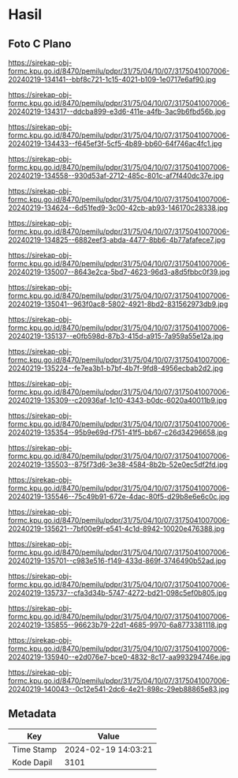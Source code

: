 # Hasil

## Foto C Plano

https://sirekap-obj-formc.kpu.go.id/8470/pemilu/pdpr/31/75/04/10/07/3175041007006-20240219-134141--bbf8c721-1c15-4021-b109-1e0717e6af90.jpg

https://sirekap-obj-formc.kpu.go.id/8470/pemilu/pdpr/31/75/04/10/07/3175041007006-20240219-134317--ddcba899-e3d6-411e-a4fb-3ac9b6fbd56b.jpg

https://sirekap-obj-formc.kpu.go.id/8470/pemilu/pdpr/31/75/04/10/07/3175041007006-20240219-134433--f645ef3f-5cf5-4b89-bb60-64f746ac4fc1.jpg

https://sirekap-obj-formc.kpu.go.id/8470/pemilu/pdpr/31/75/04/10/07/3175041007006-20240219-134558--930d53af-2712-485c-801c-af7f440dc37e.jpg

https://sirekap-obj-formc.kpu.go.id/8470/pemilu/pdpr/31/75/04/10/07/3175041007006-20240219-134624--6d51fed9-3c00-42cb-ab93-146170c28338.jpg

https://sirekap-obj-formc.kpu.go.id/8470/pemilu/pdpr/31/75/04/10/07/3175041007006-20240219-134825--6882eef3-abda-4477-8bb6-4b77afafece7.jpg

https://sirekap-obj-formc.kpu.go.id/8470/pemilu/pdpr/31/75/04/10/07/3175041007006-20240219-135007--8643e2ca-5bd7-4623-96d3-a8d5fbbc0f39.jpg

https://sirekap-obj-formc.kpu.go.id/8470/pemilu/pdpr/31/75/04/10/07/3175041007006-20240219-135041--963f0ac8-5802-4921-8bd2-831562973db9.jpg

https://sirekap-obj-formc.kpu.go.id/8470/pemilu/pdpr/31/75/04/10/07/3175041007006-20240219-135137--e0fb598d-87b3-415d-a915-7a959a55e12a.jpg

https://sirekap-obj-formc.kpu.go.id/8470/pemilu/pdpr/31/75/04/10/07/3175041007006-20240219-135224--fe7ea3b1-b7bf-4b7f-9fd8-4956ecbab2d2.jpg

https://sirekap-obj-formc.kpu.go.id/8470/pemilu/pdpr/31/75/04/10/07/3175041007006-20240219-135309--c20936af-1c10-4343-b0dc-6020a40011b9.jpg

https://sirekap-obj-formc.kpu.go.id/8470/pemilu/pdpr/31/75/04/10/07/3175041007006-20240219-135354--95b9e69d-f751-41f5-bb67-c26d34296658.jpg

https://sirekap-obj-formc.kpu.go.id/8470/pemilu/pdpr/31/75/04/10/07/3175041007006-20240219-135503--875f73d6-3e38-4584-8b2b-52e0ec5df2fd.jpg

https://sirekap-obj-formc.kpu.go.id/8470/pemilu/pdpr/31/75/04/10/07/3175041007006-20240219-135546--75c49b91-672e-4dac-80f5-d29b8e6e6c0c.jpg

https://sirekap-obj-formc.kpu.go.id/8470/pemilu/pdpr/31/75/04/10/07/3175041007006-20240219-135621--7bf00e9f-e541-4c1d-8942-10020e476388.jpg

https://sirekap-obj-formc.kpu.go.id/8470/pemilu/pdpr/31/75/04/10/07/3175041007006-20240219-135701--c983e516-f149-433d-869f-3746490b52ad.jpg

https://sirekap-obj-formc.kpu.go.id/8470/pemilu/pdpr/31/75/04/10/07/3175041007006-20240219-135737--cfa3d34b-5747-4272-bd21-098c5ef0b805.jpg

https://sirekap-obj-formc.kpu.go.id/8470/pemilu/pdpr/31/75/04/10/07/3175041007006-20240219-135855--96623b79-22d1-4685-9970-6a8773381118.jpg

https://sirekap-obj-formc.kpu.go.id/8470/pemilu/pdpr/31/75/04/10/07/3175041007006-20240219-135940--e2d076e7-bce0-4832-8c17-aa993294746e.jpg

https://sirekap-obj-formc.kpu.go.id/8470/pemilu/pdpr/31/75/04/10/07/3175041007006-20240219-140043--0c12e541-2dc6-4e21-898c-29eb88865e83.jpg


## Metadata

| Key        | Value               |
| ---------- | ------------------- |
| Time Stamp | 2024-02-19 14:03:21 |
| Kode Dapil | 3101                |




